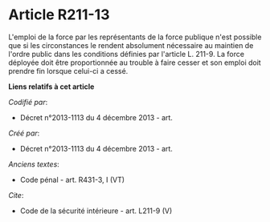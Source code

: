 # Article R211-13

L'emploi de la force par les représentants de la force publique n'est possible que si les circonstances le rendent absolument
nécessaire au maintien de l'ordre public dans les conditions définies par l'article L. 211-9. La force déployée doit être
proportionnée au trouble à faire cesser et son emploi doit prendre fin lorsque celui-ci a cessé.

**Liens relatifs à cet article**

_Codifié par_:

  - Décret n°2013-1113 du 4 décembre 2013 - art.

_Créé par_:

  - Décret n°2013-1113 du 4 décembre 2013 - art.

_Anciens textes_:

  - Code pénal - art. R431-3, I (VT)

_Cite_:

  - Code de la sécurité intérieure - art. L211-9 (V)
